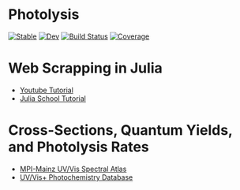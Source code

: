 # Photolysis

[![Stable](https://img.shields.io/badge/docs-stable-blue.svg)](https://john-waczak.github.io/Photolysis.jl/stable/)
[![Dev](https://img.shields.io/badge/docs-dev-blue.svg)](https://john-waczak.github.io/Photolysis.jl/dev/)
[![Build Status](https://github.com/john-waczak/Photolysis.jl/actions/workflows/CI.yml/badge.svg?branch=main)](https://github.com/john-waczak/Photolysis.jl/actions/workflows/CI.yml?query=branch%3Amain)
[![Coverage](https://codecov.io/gh/john-waczak/Photolysis.jl/branch/main/graph/badge.svg)](https://codecov.io/gh/john-waczak/Photolysis.jl)


# Web Scrapping in Julia

- [Youtube Tutorial](https://www.youtube.com/watch?v=Z3sjw9u4B8M&ab_channel=DataMaking)
- [Julia School Tutorial](https://julia.school/julia/scraping/)

# Cross-Sections, Quantum Yields, and Photolysis Rates

- [MPI-Mainz UV/Vis Spectral Atlas](https://uv-vis-spectral-atlas-mainz.org/uvvis/cross_sections/Alcohols/2,1-C6H9OH.spc)
- [UV/Vis+ Photochemistry Database](https://science-softcon.de/spectra/)


